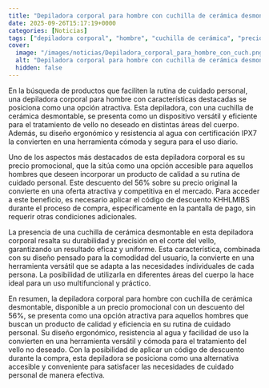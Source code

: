 ```yaml
---
title: "Depiladora corporal para hombre con cuchilla de cerámica desmontable, IPX7, 12,99 € – 56%"
date: 2025-09-26T15:17:19+0000
categories: [Noticias]
tags: ["depiladora corporal", "hombre", "cuchilla de cerámica", "precio promocional", "descuento", "rutina de cuidado personal", "vello no deseado."]
cover:
  image: "/images/noticias/Depiladora_corporal_para_hombre_con_cuch.png"
  alt: "Depiladora corporal para hombre con cuchilla de cerámica desmontable, IPX7, 12,99 € – 56%"
  hidden: false
---
```


En la búsqueda de productos que faciliten la rutina de cuidado personal, una depiladora corporal para hombre con características destacadas se posiciona como una opción atractiva. Esta depiladora, con una cuchilla de cerámica desmontable, se presenta como un dispositivo versátil y eficiente para el tratamiento de vello no deseado en distintas áreas del cuerpo. Además, su diseño ergonómico y resistencia al agua con certificación IPX7 la convierten en una herramienta cómoda y segura para el uso diario.

Uno de los aspectos más destacados de esta depiladora corporal es su precio promocional, que la sitúa como una opción accesible para aquellos hombres que deseen incorporar un producto de calidad a su rutina de cuidado personal. Este descuento del 56% sobre su precio original la convierte en una oferta atractiva y competitiva en el mercado. Para acceder a este beneficio, es necesario aplicar el código de descuento KHHLMIBS durante el proceso de compra, específicamente en la pantalla de pago, sin requerir otras condiciones adicionales.

La presencia de una cuchilla de cerámica desmontable en esta depiladora corporal resalta su durabilidad y precisión en el corte del vello, garantizando un resultado eficaz y uniforme. Esta característica, combinada con su diseño pensado para la comodidad del usuario, la convierte en una herramienta versátil que se adapta a las necesidades individuales de cada persona. La posibilidad de utilizarla en diferentes áreas del cuerpo la hace ideal para un uso multifuncional y práctico.

En resumen, la depiladora corporal para hombre con cuchilla de cerámica desmontable, disponible a un precio promocional con un descuento del 56%, se presenta como una opción atractiva para aquellos hombres que buscan un producto de calidad y eficiencia en su rutina de cuidado personal. Su diseño ergonómico, resistencia al agua y facilidad de uso la convierten en una herramienta versátil y cómoda para el tratamiento del vello no deseado. Con la posibilidad de aplicar un código de descuento durante la compra, esta depiladora se posiciona como una alternativa accesible y conveniente para satisfacer las necesidades de cuidado personal de manera efectiva.
